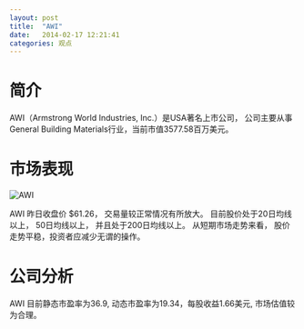 ```yaml
---
layout: post
title:  "AWI"
date:   2014-02-17 12:21:41
categories: 观点
---
```


# 简介
AWI（Armstrong World Industries, Inc.）是USA著名上市公司，
公司主要从事General Building Materials行业，当前市值3577.58百万美元。

# 市场表现

![AWI](http://finviz.com/chart.ashx?t=AWI&ty=c&ta=1&p=d&s=l)

AWI 昨日收盘价 $61.26，
交易量较正常情况有所放大。
目前股价处于20日均线以上，
50日均线以上，
并且处于200日均线以上。
从短期市场走势来看，
股价走势平稳，投资者应减少无谓的操作。

# 公司分析
AWI 目前静态市盈率为36.9, 动态市盈率为19.34，每股收益1.66美元,
市场估值较为合理。
